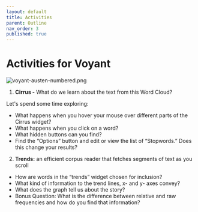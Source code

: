 ```yaml
---
layout: default
title: Activities
parent: Outline
nav_order: 3
published: true
---
```

# Activities for Voyant



 ![voyant-austen-numbered.png]({{site.baseurl}}/content/voyant-austen-numbered.png)

 
 1. **Cirrus -** What do we learn about the text from this Word Cloud? 
 
 Let's spend some time exploring:

  -  What happens when you hover your mouse over different parts of the Cirrus widget?
  -  What happens when you click on a word?
  -  What hidden buttons can you find?
  -  Find the “Options” button and edit or view the list of “Stopwords.” Does this change your results?
 

 2. **Trends:** an efficient corpus reader that fetches segments of text as you scroll

 - How are words in the “trends” widget chosen for inclusion?
 - What kind of information to the trend lines, x- and y- axes
convey?
 - What does the graph tell us about the story?
 - Bonus Question: What is the difference between relative and raw frequencies and how do you find that information?
 

 